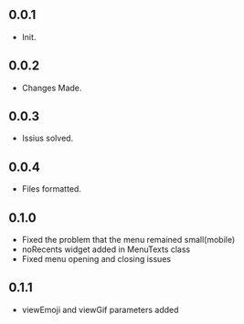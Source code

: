 ## 0.0.1

* Init.

## 0.0.2

* Changes Made.
  
## 0.0.3

* Issius solved.
  
## 0.0.4

* Files formatted.

## 0.1.0

* Fixed the problem that the menu remained small(mobile)
* noRecents widget added in MenuTexts class
* Fixed menu opening and closing issues

## 0.1.1

* viewEmoji and viewGif parameters added 

